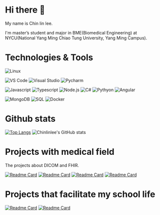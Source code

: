 # Hi there 👋
My name is Chin lin lee.

I'm master’s student and major in BME(Biomedical Engineering) at NYCU(National Yang Ming Chiao Tung University, Yang Ming Campus).
<!--
**Chinlinlee/Chinlinlee** is a ✨ _special_ ✨ repository because its `README.md` (this file) appears on your GitHub profile.

Here are some ideas to get you started:

- 🔭 I’m currently working on ...
- 🌱 I’m currently learning ...
- 👯 I’m looking to collaborate on ...
- 🤔 I’m looking for help with ...
- 💬 Ask me about ...
- 📫 How to reach me: ...
- 😄 Pronouns: ...
- ⚡ Fun fact: ...
-->
# Technologies & Tools
![Linux](https://img.shields.io/badge/OS-Linux-informational?style=flat&logo=Linux&logoColor=white&color=2bbc8a)

![VS Code](https://img.shields.io/badge/Editor-VS%20Code-informational?style=flat&logo=Visual%20Studio%20Code&logoColor=white&color=2bbc8a)
![Visual Studio](https://img.shields.io/badge/Editor-Visual%20Studio-informational?style=flat&logo=Visual%20Studio&logoColor=white&color=2bbc8a)
![Pycharm](https://img.shields.io/badge/Editor-Pycharm-informational?style=flat&logo=Pycharm&logoColor=white&color=2bbc8a)

![Javascript](https://img.shields.io/badge/Code-Javascript-informational?style=flat&logo=javascript&logoColor=white&color=2bbc8a)
![Typescript](https://img.shields.io/badge/Code-Typescript-informational?style=flat&logo=Typescript&logoColor=white&color=2bbc8a)
![Node.js](https://img.shields.io/badge/Code-Node.js-informational?style=flat&logo=Node.js&logoColor=white&color=2bbc8a)
![C#](https://img.shields.io/badge/Code-C%23-informational?style=flat&logo=C%20Sharp&logoColor=white&color=2bbc8a)
![Pythyon](https://img.shields.io/badge/Code-Python-informational?style=flat&logo=Python&logoColor=white&color=2bbc8a)
![Angular](https://img.shields.io/badge/Code-Angular-informational?style=flat&logo=Angular&logoColor=white&color=2bbc8a)

![MongoDB](https://img.shields.io/badge/Tools-MongoDB-informational?style=flat&logo=MongoDB&logoColor=white&color=2bbc8a)
![SQL](https://img.shields.io/badge/Tools-SQL-informational?style=flat&logo=&logoColor=white&color=2bbc8a)
![Docker](https://img.shields.io/badge/Tools-docker-informational?style=flat&logo=docker&logoColor=white&color=2bbc8a)



# Github stats

[![Top Langs](https://github-readme-stats.vercel.app/api/top-langs/?username=chinlinlee&hide=c,c%2B%2B,cmake)](https://github.com/anuraghazra/github-readme-stats)
![Chinlinlee's GitHub stats](https://github-readme-stats.vercel.app/api?username=Chinlinlee&show_icons=true&line_height=40)

# Projects with medical field
The projects about DICOM and FHIR.

[![Readme Card](https://github-readme-stats.vercel.app/api/pin/?username=chinlinlee&repo=burni)](https://github.com/Chinlinlee/Burni)
[![Readme Card](https://github-readme-stats.vercel.app/api/pin/?username=chinlinlee&repo=hapi-sync-mediator-ts)](https://github.com/Chinlinlee/hapi-sync-mediator-ts)
[![Readme Card](https://github-readme-stats.vercel.app/api/pin/?username=cylab-tw&repo=raccoon)](https://github.com/cylab-tw/raccoon)
[![Readme Card](https://github-readme-stats.vercel.app/api/pin/?username=chinlinlee&repo=dicom-to-json)](https://github.com/Chinlinlee/dicom-to-json)

# Projects that facilitate my school life
[![Readme Card](https://github-readme-stats.vercel.app/api/pin/?username=chinlinlee&repo=NTUNHS-Assistant)](https://github.com/Chinlinlee/NTUNHS-Assistant)
[![Readme Card](https://github-readme-stats.vercel.app/api/pin/?username=chinlinlee&repo=nycu-ymbme-pastexam)](https://github.com/Chinlinlee/nycu-ymbme-pastexam)
